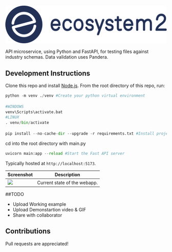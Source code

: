 <p align="center"><img src="https://github.com/E2-RJ/Assets_ecosystem2/blob/main/Full_Logo/e2_full_logo_navy.svg" /></p>

API microservice, using Python and FastAPI, for testing files against industry schemas. Data validation uses Pandera.

## Development Instructions

Clone this repo and install [Node.js](http://nodejs.org/).  From the root directory of this repo, run:

```python
python -m venv ./venv #Create your python virtual environment

#WINDOWS
venv\Scripts\activate.bat
#LINUX
. venv/bin/activate

pip install --no-cache-dir --upgrade -r requirements.txt #Install project dependancies 
``` 

cd into the root directory with main.py

```python
uvicorn main:app --reload #Start the Fast API server
```

Typically hosted at `http://localhost:5173`.

| Screenshot                                                            | Description|
|-----------------------------------------------------------------------|------------|
| ![](Demonstration/Demonstration.GIF)        | Current state of the webapp. |

##TODO
- Upload Working example
- Upload Demonstartion video & GIF
- Share with collaborator

## Contributions

Pull requests are appreciated! 
